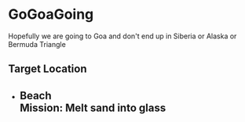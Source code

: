 # GoGoaGoing
Hopefully we are going to Goa and don't end up in Siberia or Alaska or Bermuda Triangle 

## Target Location
* ## Beach <br> **Mission:** Melt sand into glass
